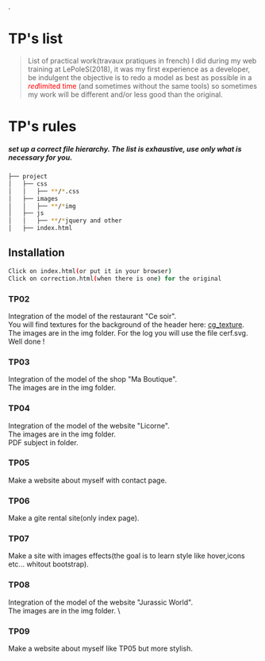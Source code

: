 <span style="color:red"></span>.
# TP's list
> List of practical work(travaux pratiques in french) I did during my web training at LePoleS(2018), 
> it was my first experience as a developer, be indulgent
> the objective is to redo a model as best as possible in a <span style="color:red"> *red*limited time</span> (and sometimes without the same tools)
> so sometimes my work will be different and/or less good than the original.

# TP's rules
##### set up a correct file hierarchy. The list is exhaustive, use only what is necessary for you.
```sh
├── project
│   ├── css
│   │   ├── **/*.css
│   ├── images
│   │   ├── **/*img
│   ├── js
│   │   ├── **/*jquery and other
│   ├── index.html
```
## Installation
```sh
Click on index.html(or put it in your browser)
Click on correction.html(when there is one) for the original
```


### TP02
Integration of the model of the restaurant "Ce soir". \
You will find textures for the background of the header here: [cg_texture](http://www.textures.com/browse/bare/45356).
The images are in the img folder.
For the log you will use the file cerf.svg.
Well done !

### TP03
Integration of the model of the shop "Ma Boutique". \
The images are in the img folder.

### TP04
Integration of the model of the website "Licorne". \
The images are in the img folder. \
PDF subject in folder.

### TP05
Make a website about myself with contact page.

### TP06
Make a gite rental site(only index page).

### TP07
Make a site with images effects(the goal is to learn style like hover,icons etc... whitout bootstrap).

### TP08
Integration of the model of the website "Jurassic World". \
The images are in the img folder. \

### TP09
Make a website about myself like TP05 but more stylish.
